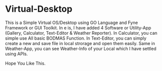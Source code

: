 # Virtual-Desktop
This is a Simple Virtual OS/Desktop using GO Language and Fyne Framework or GUI Toolkit. In e is, I have added 4 Software or Utility-App (Gallery, Calculator, Text-Editor & Weather Reporter).
In Calculator, you can simple use All basic BODMAS Function. In Text-Editor, you can simply create a new and save file in local strorage and open them easily.
Same in Weather-App, you can see Weather-Info of your Local which I have settled using APIs.

Hope You Like This.
